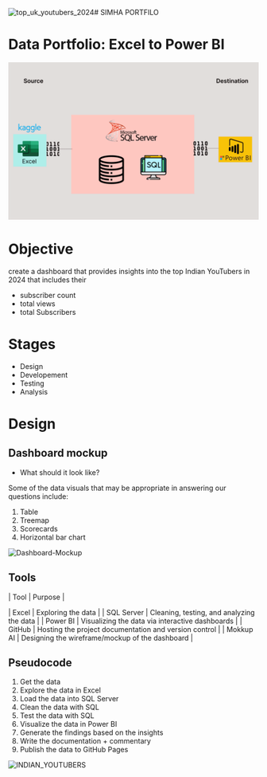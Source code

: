 ![top_uk_youtubers_2024](https://github.com/simha-p/simha.github.io/assets/107531005/a797625d-c818-443e-96a6-74d916072555)# SIMHA PORTFILO


# Data Portfolio: Excel to Power BI 


![excel-to-powerbi-animated-diagram](assets/images/kaggle_to_powerbi.gif)


# Objective  

create a dashboard that provides insights into the top Indian YouTubers in 2024 that includes their 
- subscriber count
- total views
- total Subscribers 


# Stages

- Design
- Developement
- Testing
- Analysis 
 


# Design  

## Dashboard mockup

- What should it look like? 

Some of the data visuals that may be appropriate in answering our questions include:

1. Table
2. Treemap
3. Scorecards
4. Horizontal bar chart 




![Dashboard-Mockup](assets/images/dashboard_mockup.png)


## Tools 


| Tool | Purpose |

| Excel | Exploring the data |
| SQL Server | Cleaning, testing, and analyzing the data |
| Power BI | Visualizing the data via interactive dashboards |
| GitHub | Hosting the project documentation and version control |
| Mokkup AI | Designing the wireframe/mockup of the dashboard | 



## Pseudocode

1. Get the data
2. Explore the data in Excel
3. Load the data into SQL Server
4. Clean the data with SQL
5. Test the data with SQL
6. Visualize the data in Power BI
7. Generate the findings based on the insights
8. Write the documentation + commentary
9. Publish the data to GitHub Pages





![INDIAN_YOUTUBERS](https://github.com/simha-p/simha.github.io/assets/107531005/43024fa3-88ad-4295-b041-411cafbec5a7)


